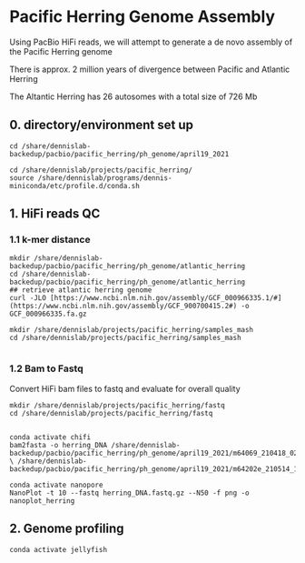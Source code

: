 # Pacific Herring Genome Assembly

Using PacBio HiFi reads, we will attempt to generate a de novo assembly of the Pacific Herring genome

There is approx. 2 million years of divergence between Pacific and Atlantic Herring

The Altantic Herring has 26 autosomes with a total size of 726 Mb

## 0. directory/environment set up
```
cd /share/dennislab-backedup/pacbio/pacific_herring/ph_genome/april19_2021

cd /share/dennislab/projects/pacific_herring/
source /share/dennislab/programs/dennis-miniconda/etc/profile.d/conda.sh
```
## 1. HiFi reads QC
### 1.1 k-mer distance
```
mkdir /share/dennislab-backedup/pacbio/pacific_herring/ph_genome/atlantic_herring
cd /share/dennislab-backedup/pacbio/pacific_herring/ph_genome/atlantic_herring
## retrieve atlantic herring genome
curl -JLO [https://www.ncbi.nlm.nih.gov/assembly/GCF_000966335.1/#](https://www.ncbi.nlm.nih.gov/assembly/GCF_900700415.2#) -o GCF_000966335.fa.gz

mkdir /share/dennislab/projects/pacific_herring/samples_mash
cd /share/dennislab/projects/pacific_herring/samples_mash


```

### 1.2 Bam to Fastq
Convert HiFi bam files to fastq and evaluate for overall quality
```
mkdir /share/dennislab/projects/pacific_herring/fastq
cd /share/dennislab/projects/pacific_herring/fastq


conda activate chifi
bam2fasta -o herring_DNA /share/dennislab-backedup/pacbio/pacific_herring/ph_genome/april19_2021/m64069_210418_020829.hifi_reads.bam \ /share/dennislab-backedup/pacbio/pacific_herring/ph_genome/april19_2021/m64202e_210514_194300.hifi_reads.bam

conda activate nanopore
NanoPlot -t 10 --fastq herring_DNA.fastq.gz --N50 -f png -o nanoplot_herring
```
## 2. Genome profiling
```
conda activate jellyfish



